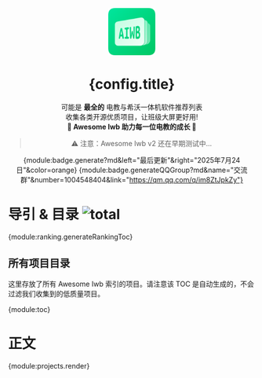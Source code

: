 ---
---

<div align="center">

<picture>
    <source media="(prefers-color-scheme: dark)" srcset="./assets/awesome-iwb-icon-dark.png">
    <img width="96" alt="aiwb-logo" src="./assets/awesome-iwb-icon-light.png">
</picture>

<h1> {config.title} </h1>

可能是 **最全的** 电教与希沃一体机软件推荐列表<br/>
收集各类开源优质项目，让班级大屏更好用!<br/>
**🌟 Awesome Iwb 助力每一位电教的成长 🌟**

> ⚠️ 注意：Awesome Iwb v2 还在早期测试中...

{module:badge.generate?md&left="最后更新"&right="2025年7月24日"&color=orange}
{module:badge.generateQQGroup?md&name="交流群"&number=1004548404&link="https://qm.qq.com/q/im8ZtJpkZy"}
<!-- [![交流群](https://img.shields.io/badge/-%E4%BA%A4%E6%B5%81%E7%BE%A4%201004548404-white?style=flat&logo=qq)](https://qm.qq.com/q/im8ZtJpkZy) -->

</div>

# 导引 & 目录 ![total](https://img.shields.io/badge/total-{projects.total}-blue?style=flat)

{module:ranking.generateRankingToc}

## 所有项目目录

这里存放了所有 Awesome Iwb 索引的项目。请注意该 TOC 是自动生成的，不会过滤我们收集到的低质量项目。

{module:toc}

# 正文

{module:projects.render}
